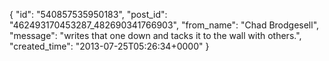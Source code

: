  {
   "id": "540857535950183",
   "post_id": "462493170453287_482690341766903",
   "from_name": "Chad Brodgesell",
   "message": "writes that one down and tacks it to the wall with others.",
   "created_time": "2013-07-25T05:26:34+0000"
 }
